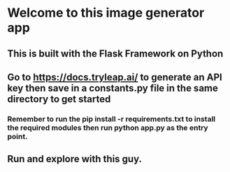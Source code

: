 # Welcome to this image generator app

## This is built with the Flask Framework on Python 

## Go to https://docs.tryleap.ai/ to generate an API key then save in a constants.py file in the same directory to get started

### Remember to run the pip install -r requirements.txt to install the required modules then run python app.py as the entry point.



## Run and explore with this guy.
